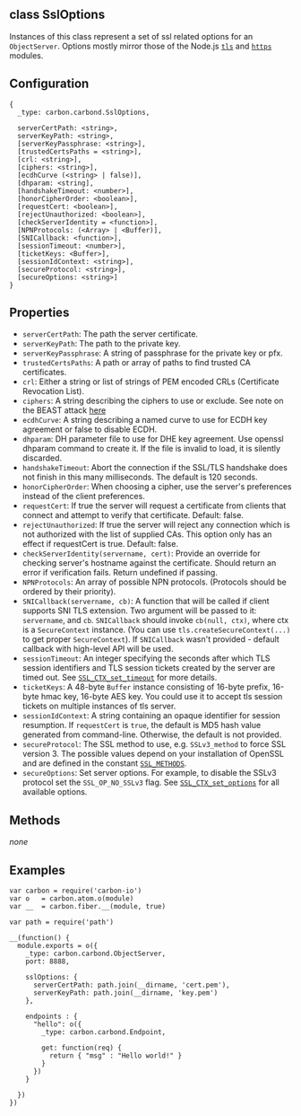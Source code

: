 class SslOptions
----------

Instances of this class represent a set of ssl related options for an ```ObjectServer```. Options mostly mirror those of the Node.js [```tls```](https://nodejs.org/api/tls.html#tls_tls_connect_port_host_options_callback) and [```https```](https://nodejs.org/api/https.html#https_https_createserver_options_requestlistener) modules.

Configuration
----------

```
{
  _type: carbon.carbond.SslOptions,
  
  serverCertPath: <string>,
  serverKeyPath: <string>, 
  [serverKeyPassphrase: <string>], 
  [trustedCertsPaths = <string>], 
  [crl: <string>],
  [ciphers: <string>],
  [ecdhCurve (<string> | false)],
  [dhparam: <string],
  [handshakeTimeout: <number>],
  [honorCipherOrder: <boolean>],
  [requestCert: <boolean>], 
  [rejectUnauthorized: <boolean>],
  [checkServerIdentity = <function>],
  [NPNProtocols: (<Array> | <Buffer)],
  [SNICallback: <function>],
  [sessionTimeout: <number>],
  [ticketKeys: <Buffer>],
  [sessionIdContext: <string>],
  [secureProtocol: <string>],
  [secureOptions: <string>]
}
```

Properties
----------

* ```serverCertPath```: The path the server certificate.
* ```serverKeyPath```: The path to the private key.
* ```serverKeyPassphrase```: A string of passphrase for the private key or pfx.
* ```trustedCertsPaths```: A path or array of paths to find trusted CA certificates.
* ```crl```: Either a string or list of strings of PEM encoded CRLs (Certificate Revocation List).
* ```ciphers```: A string describing the ciphers to use or exclude. See note on the BEAST attack [here](https://nodejs.org/api/tls.html#tls_tls_createserver_options_secureconnectionlistener)
* ```ecdhCurve```: A string describing a named curve to use for ECDH key agreement or false to disable ECDH.
* ```dhparam```: DH parameter file to use for DHE key agreement. Use openssl dhparam command to create it. If the file is invalid to load, it is silently discarded.
* ```handshakeTimeout```: Abort the connection if the SSL/TLS handshake does not finish in this many milliseconds. The default is 120 seconds.
* ```honorCipherOrder```: When choosing a cipher, use the server's preferences instead of the client preferences.
* ```requestCert```: If true the server will request a certificate from clients that connect and attempt to verify that certificate. Default: false.
* ```rejectUnauthorized```: If true the server will reject any connection which is not authorized with the list of supplied CAs. This option only has an effect if requestCert is true. Default: false.
* ```checkServerIdentity(servername, cert)```: Provide an override for checking server's hostname against the certificate. Should return an error if verification fails. Return undefined if passing.
* ```NPNProtocols```: An array of possible NPN protocols. (Protocols should be ordered by their priority).
* ```SNICallback(servername, cb)```: A function that will be called if client supports SNI TLS extension. Two argument will be passed to it: ```servername```, and ```cb```. ```SNICallback``` should invoke ```cb(null, ctx)```, where ctx is a ```SecureContext``` instance. (You can use ```tls.createSecureContext(...)``` to get proper ```SecureContext```). If ```SNICallback``` wasn't provided - default callback with high-level API will be used.
* ```sessionTimeout```: An integer specifying the seconds after which TLS session identifiers and TLS session tickets created by the server are timed out. See [```SSL_CTX_set_timeout```](https://www.openssl.org/docs/ssl/SSL_CTX_set_timeout.html) for more details.
* ```ticketKeys```: A 48-byte ```Buffer``` instance consisting of 16-byte prefix, 16-byte hmac key, 16-byte AES key. You could use it to accept tls session tickets on multiple instances of tls server.
* ```sessionIdContext```: A string containing an opaque identifier for session resumption. If ```requestCert``` is ```true```, the default is MD5 hash value generated from command-line. Otherwise, the default is not provided.
* ```secureProtocol```: The SSL method to use, e.g. ```SSLv3_method``` to force SSL version 3. The possible values depend on your installation of OpenSSL and are defined in the constant [```SSL_METHODS```](https://www.openssl.org/docs/ssl/ssl.html#DEALING_WITH_PROTOCOL_METHODS).
* ```secureOptions```: Set server options. For example, to disable the SSLv3 protocol set the ```SSL_OP_NO_SSLv3``` flag. See [```SSL_CTX_set_options```](https://www.openssl.org/docs/ssl/SSL_CTX_set_options.html) for all available options.

Methods
----------
_none_

Examples
----------

```node
var carbon = require('carbon-io')
var o   = carbon.atom.o(module)
var __  = carbon.fiber.__(module, true)

var path = require('path')

__(function() {
  module.exports = o({
    _type: carbon.carbond.ObjectServer,
    port: 8888,

    sslOptions: {
      serverCertPath: path.join(__dirname, 'cert.pem'),
      serverKeyPath: path.join(__dirname, 'key.pem')
    },

    endpoints : {
      "hello": o({
        _type: carbon.carbond.Endpoint,
        
        get: function(req) {
          return { "msg" : "Hello world!" }
        }
      })
    }

  })
})

```
